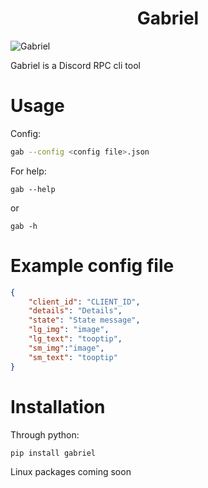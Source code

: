 # <center>Gabriel<center>

![Gabriel](assets/downloadaaaa.jpg "Gabriel")

Gabriel is a Discord RPC cli tool

# Usage

Config:
```bash
gab --config <config file>.json
```

For help:
```
gab --help
```
or
```
gab -h
```
# Example config file
```json
{
    "client_id": "CLIENT_ID",
    "details": "Details",
    "state": "State message",
    "lg_img": "image",
    "lg_text": "tooptip",
    "sm_img":"image",
    "sm_text": "tooptip"
}
```
# Installation
Through python:
```
pip install gabriel
```

Linux packages coming soon
